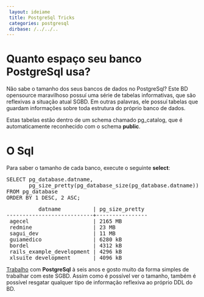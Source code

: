 ```yaml
---
 layout: ideiame
 title: PostgreSql Tricks
 categories: postgresql
 dirbase: /../../..
---
```


# Quanto espaço seu banco PostgreSql usa?

Não sabe o tamanho dos seus bancos de dados no PostgreSql? Este BD opensource maravilhoso possuí uma série de tabelas informativas, que são reflexivas a situação atual SGBD. Em outras palavras, ele possuí tabelas que guardam informações sobre toda estrutura do próprio banco de dados. 

Estas tabelas estão dentro de um schema chamado pg\_catalog, que é automaticamente reconhecido com o schema **public**.


# O Sql

Para saber o tamanho de cada banco, execute o seguinte **select**:

<div><pre class="prettyprint">
SELECT pg_database.datname,
       pg_size_pretty(pg_database_size(pg_database.datname))
FROM pg_database
ORDER BY 1 DESC, 2 ASC; 
</pre></div>
<pre>
          datname          | pg_size_pretty 
---------------------------+----------------
 agecel                    | 2165 MB
 redmine                   | 23 MB
 sagui_dev                 | 11 MB
 guiamedico                | 6280 kB
 bordel                    | 4312 kB
 rails_example_development | 4296 kB
 xlsuite_development       | 4096 kB
</pre>

[Trabalho][portfolio] com **PostgreSql** à seis anos e gosto muito da forma simples de trabalhar com este SGBD. Assim como é possível ver o tamanho, também é possível resgatar qualquer tipo de informação reflexiva ao próprio DDL do BD.

[portfolio]: /portfolio/2010/02/01/portfolio.html "veja o meu portfólio"
